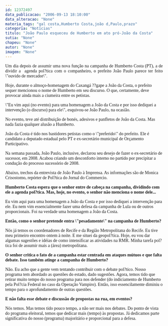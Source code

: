 ```yaml
---
id: 12372497
data_publicacao: "2006-09-13 18:10:00"
data_alteracao: "None"
materia_tags: "gal costa,Humberto Costa,joão d,Paulo,prazo"
categoria: "Notícias"
titulo: "João Paulo esqueceu de Humberto em ato pró-João da Costa"
sutia: "None"
chapeu: "None"
autor: "None"
imagem: "None"
---
```

<p><P align=justify><FONT face=Verdana>Um dia depois de assumir uma nova função na campanha de Humberto Costa (PT), a de dividir a&nbsp; agenda pol?tica com&nbsp;o companheiro, o prefeito João Paulo parece ter feito \"ouvido de mercador\".</FONT></P></p>
<p><P><FONT face=Verdana>Hoje, durante o almoço-homenagem do Caxangá ??gape a João da Costa, o prefeito sequer mencionou o nome de Humberto em seu discurso. O que, certamente, deve provocar ainda mais a ciumeira entre os petistas.</FONT></P></p>
<p><P><FONT face=Verdana>\"Eu vim aqui (no evento) para uma homenagem a João da Costa e por isso dediquei a intervenção (o discurso) para ele\", esquivou-se João Paulo, na ocasião. </FONT></P></p>
<p><P><FONT face=Verdana>No evento, teve até distribuição de bonés, adesivos e panfletos de João da Costa. Mas nada fazia qualquer alusão a Humberto. </FONT></P></p>
<p><P><FONT face=Verdana>João da Costa é tido nos bastidores petistas como<B> </B>o \"preferido\" do prefeito. Ele é candidato a deputado estadual pelo PT e ex-secretário municipal de Orçamento Participativo. </FONT></P></p>
<p><P><FONT face=Verdana>Na semana passada, João Paulo, inclusive, declarou seu desejo de fazer o ex-secretário de sucessor, em 2008. Acabou criando um desconforto interno no partido por precipitar a </FONT><FONT face=Verdana>condução do processo sucessório de 2008. </FONT></P></p>
<p><P><FONT face=Verdana>Abaixo, trechos da entrevista de João Paulo à Imprensa. As informações são de Monica Crisostomo, repórter de Pol?tica do Jornal do Commercio. </FONT></P><B></p>
<p><P><FONT face=Verdana>Humberto Costa espera que o senhor entre de cabeça na campanha, dividindo com ele a agenda pol?tica. Mas, hoje, no evento, o senhor não menciona o nome dele...</FONT></B><FONT face=Verdana> </FONT></P></p>
<p><P><FONT face=Verdana>Eu vim aqui para uma homenagem a João da Costa e por isso dediquei a intervenção para ele. Eu nem vim essencialmente fazer uma defesa da campanha de Lula ou de outros proporcionais. Foi na verdade uma homenagem a João da Costa. </FONT></P><B></p>
<p><P><FONT face=Verdana>Então, como o senhor pretende entra \"pesadamente\" na campanha de Humberto?</FONT></P></B></p>
<p><P><FONT face=Verdana>Nós já temos os coordenadores de Recife e da Região Metropolitana do Recife. Eu tive meu primeiro encontro ontem à noite. E me situei da geopol?tica. Hoje, eu vou dar algumas sugestões e idéias de como intensificar as atividades na RMR. Minha tarefa pol?tica foi de assumir mais a (área) metropolitana. </FONT></P><B></p>
<p><P><FONT face=Verdana>O senhor critica o fato de a campanha estar centrada em ataques mútuos e que falta debate. Isso também atinge a campanha de Humberto?</FONT></P></B></p>
<p><P><FONT face=Verdana>Não. Eu acho que a gente vem tentando contribuir com o debate pol?tico. Nosso programa tem abordado as questões do estado, dado sugestões. Agora, temos tido que retirar muito tempo do nosso programa para nos defender (do indiciamento de Humberto pela Pol?cia Federal no caso da Operação Vampiro). Então, isso essencilamente diminiu o tempo para o aprofundamento de outras questões. </FONT></P><B></p>
<p><P><FONT face=Verdana>E não falta esse debate e discussão de propostas na rua, em eventos? </FONT></P></B></p>
<p><P><FONT face=Verdana>Nós temos. Mas temos tido pouco tempo, a não ser mais nos debates. Do ponto de vista do programa eleitoral, temos que dedicar mais (tempo) às propostas. Já dedicamos parte significativa do nosso (programa) majoritário e proporcional para a defesa.</FONT></P><FONT face=Arial></p>
<p><P align=justify>&nbsp;</P></FONT> </p>
